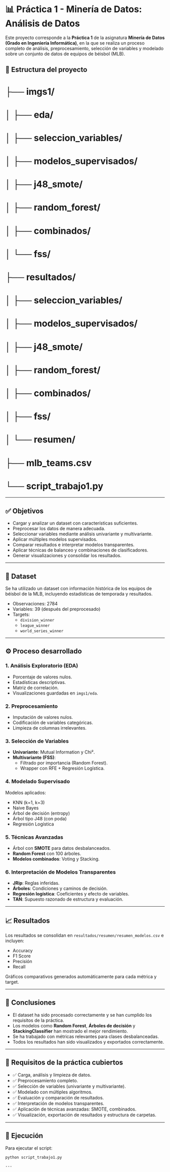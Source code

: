 # 📊 Práctica 1 - Minería de Datos: Análisis de Datos

Este proyecto corresponde a la **Práctica 1** de la asignatura **Minería de Datos (Grado en Ingeniería Informática)**, en la que se realiza un proceso completo de análisis, preprocesamiento, selección de variables y modelado sobre un conjunto de datos de equipos de béisbol (MLB).

## 📁 Estructura del proyecto
# ├── imgs1/
# │ ├── eda/
# │ ├── seleccion_variables/
# │ ├── modelos_supervisados/
# │ ├── j48_smote/
# │ ├── random_forest/
# │ ├── combinados/
# │ └── fss/
# ├── resultados/
# │ ├── seleccion_variables/
# │ ├── modelos_supervisados/
# │ ├── j48_smote/
# │ ├── random_forest/
# │ ├── combinados/
# │ ├── fss/
# │ └── resumen/
# ├── mlb_teams.csv
# └── script_trabajo1.py


---

## ✅ Objetivos

- Cargar y analizar un dataset con características suficientes.
- Preprocesar los datos de manera adecuada.
- Seleccionar variables mediante análisis univariante y multivariante.
- Aplicar múltiples modelos supervisados.
- Comparar resultados e interpretar modelos transparentes.
- Aplicar técnicas de balanceo y combinaciones de clasificadores.
- Generar visualizaciones y consolidar los resultados.

---

## 📄 Dataset

Se ha utilizado un dataset con información histórica de los equipos de béisbol de la MLB, incluyendo estadísticas de temporada y resultados.

- Observaciones: 2784
- Variables: 39 (después del preprocesado)
- Targets: 
  - `division_winner`
  - `league_winner`
  - `world_series_winner`

---

## ⚙️ Proceso desarrollado

### 1. Análisis Exploratorio (EDA)
- Porcentaje de valores nulos.
- Estadísticas descriptivas.
- Matriz de correlación.
- Visualizaciones guardadas en `imgs1/eda`.

### 2. Preprocesamiento
- Imputación de valores nulos.
- Codificación de variables categóricas.
- Limpieza de columnas irrelevantes.

### 3. Selección de Variables
- **Univariante**: Mutual Information y Chi².
- **Multivariante (FSS)**:
  - Filtrado por importancia (Random Forest).
  - Wrapper con RFE + Regresión Logística.

### 4. Modelado Supervisado
Modelos aplicados:
- KNN (k=1, k=3)
- Naive Bayes
- Árbol de decisión (entropy)
- Árbol tipo J48 (con poda)
- Regresión Logística

### 5. Técnicas Avanzadas
- Árbol con **SMOTE** para datos desbalanceados.
- **Random Forest** con 100 árboles.
- **Modelos combinados**: Voting y Stacking.

### 6. Interpretación de Modelos Transparentes
- **JRip**: Reglas inferidas.
- **Árboles**: Condiciones y caminos de decisión.
- **Regresión logística**: Coeficientes y efecto de variables.
- **TAN**: Supuesto razonado de estructura y evaluación.

---

## 📈 Resultados

Los resultados se consolidan en `resultados/resumen/resumen_modelos.csv` e incluyen:

- Accuracy
- F1 Score
- Precisión
- Recall

Gráficos comparativos generados automáticamente para cada métrica y target.

---

## 🔎 Conclusiones

- El dataset ha sido procesado correctamente y se han cumplido los requisitos de la práctica.
- Los modelos como **Random Forest**, **Árboles de decisión** y **StackingClassifier** han mostrado el mejor rendimiento.
- Se ha trabajado con métricas relevantes para clases desbalanceadas.
- Todos los resultados han sido visualizados y exportados correctamente.

---

## 🧠 Requisitos de la práctica cubiertos

- ✅ Carga, análisis y limpieza de datos.
- ✅ Preprocesamiento completo.
- ✅ Selección de variables (univariante y multivariante).
- ✅ Modelado con múltiples algoritmos.
- ✅ Evaluación y comparación de resultados.
- ✅ Interpretación de modelos transparentes.
- ✅ Aplicación de técnicas avanzadas: SMOTE, combinados.
- ✅ Visualización, exportación de resultados y estructura de carpetas.

---

## 🚀 Ejecución

Para ejecutar el script:

```bash
python script_trabajo1.py

---

